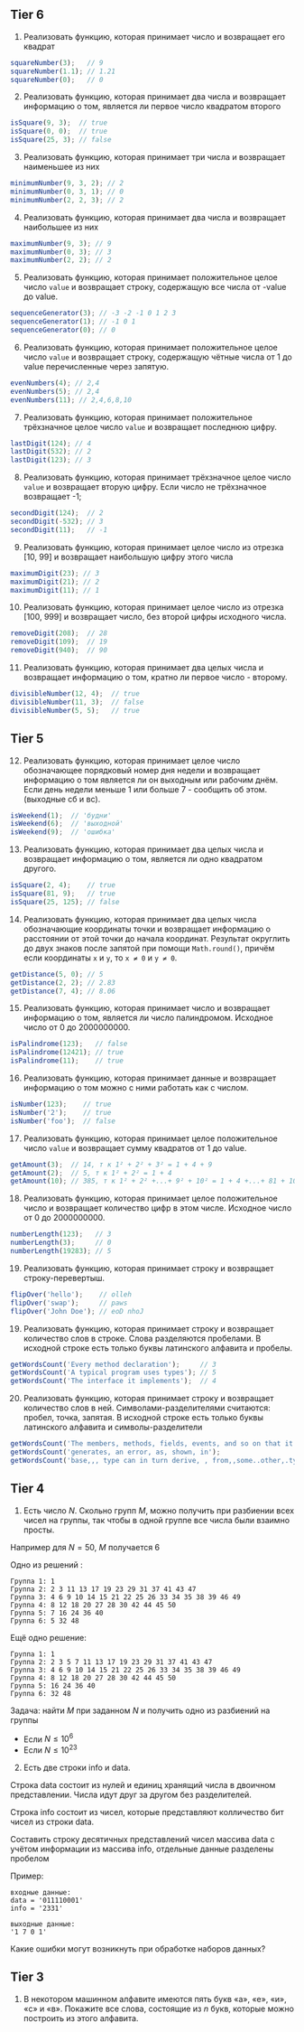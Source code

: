 
## Tier 6
1. Реализовать функцию, которая принимает число и возвращает его квадрат
```js
squareNumber(3);   // 9
squareNumber(1.1); // 1.21
squareNumber(0);   // 0
```

2. Реализовать функцию, которая принимает два числа и возвращает информацию о том, является ли первое число квадратом второго
```js
isSquare(9, 3);  // true
isSquare(0, 0);  // true
isSquare(25, 3); // false
```

3. Реализовать функцию, которая принимает три числа и возвращает наименьшее из них
```js
minimumNumber(9, 3, 2); // 2
minimumNumber(0, 3, 1); // 0
minimumNumber(2, 2, 3); // 2
```
4. Реализовать функцию, которая принимает два числа и возвращает наибольшее из них
```js
maximumNumber(9, 3); // 9
maximumNumber(0, 3); // 3
maximumNumber(2, 2); // 2
```

5. Реализовать функцию, которая принимает положительное целое число `value` и возвращает строку, содержащую все числа от -value до value.
```js
sequenceGenerator(3); // -3 -2 -1 0 1 2 3
sequenceGenerator(1); // -1 0 1
sequenceGenerator(0); // 0

```
6. Реализовать функцию, которая принимает положительное целое число `value` и возвращает строку, содержащую чётные числа от 1 до value перечисленные через запятую.
```js
evenNumbers(4); // 2,4
evenNumbers(5); // 2,4
evenNumbers(11); // 2,4,6,8,10
```

7. Реализовать функцию, которая принимает положительное трёхзначное целое число `value` и возвращает последнюю цифру.
```js
lastDigit(124); // 4
lastDigit(532); // 2
lastDigit(123); // 3
```
8. Реализовать функцию, которая принимает трёхзначное целое число `value` и возвращает вторую цифру. Если число не трёхзначное возвращает -1;
```js
secondDigit(124);  // 2
secondDigit(-532); // 3
secondDigit(11);   // -1
```

9. Реализовать функцию, которая принимает целое число из отрезка [10, 99] и возвращает наибольшую цифру этого числа
```js
maximumDigit(23); // 3
maximumDigit(21); // 2
maximumDigit(11); // 1
```

10. Реализовать функцию, которая принимает целое число из отрезка [100, 999] и возвращает число, без второй цифры исходного числа.
```js
removeDigit(208);  // 28
removeDigit(109);  // 19
removeDigit(940);  // 90
```

11. Реализовать функцию, которая принимает два целых числа и возвращает информацию о том, кратно ли первое число - второму.
```js
divisibleNumber(12, 4);  // true
divisibleNumber(11, 3);  // false
divisibleNumber(5, 5);   // true
```

## Tier 5
12. Реализовать функцию, которая принимает целое число обозначающее порядковый номер дня недели и возвращает информацию о том является ли он выходным или рабочим днём. Если день недели меньше 1 или больше 7 - сообщить об этом. (выходные сб и вс).
```js
isWeekend(1);  // 'будни'
isWeekend(6);  // 'выходной'
isWeekend(9);  // 'ошибка'
```

13. Реализовать функцию, которая принимает два целых числа и возвращает информацию о том, является ли одно квадратом другого.
```js
isSquare(2, 4);    // true
isSquare(81, 9);   // true
isSquare(25, 125); // false
```

14. Реализовать функцию, которая принимает два целых числа обозначающие координаты точки и возвращает информацию о расстоянии от этой точки до начала координат. Результат округлить до двух знаков после запятой при помощи `Math.round()`, причём если координаты `x` и `y`, то `x ≠ 0` и `y ≠ 0`.
```js
getDistance(5, 0); // 5
getDistance(2, 2); // 2.83
getDistance(7, 4); // 8.06
```

15. Реализовать функцию, которая принимает число и возвращает информацию о том, является ли число палиндромом. Исходное число от 0 до 2000000000.
```js
isPalindrome(123);   // false
isPalindrome(12421); // true
isPalindrome(11);    // true
```
16. Реализовать функцию, которая принимает данные и возвращает информацию о том можно с ними работать как с числом.
```js
isNumber(123);    // true
isNumber('2');    // true
isNumber('foo');  // false
```
17. Реализовать функцию, которая принимает целое положительное число `value` и возвращает сумму квадратов от 1 до value.
```js
getAmount(3);  // 14, т к 1² + 2² + 3² = 1 + 4 + 9
getAmount(2);  // 5, т к 1² + 2² = 1 + 4
getAmount(10); // 385, т к 1² + 2² +...+ 9² + 10² = 1 + 4 +...+ 81 + 100
```
18. Реализовать функцию, которая принимает целое положительное число и возвращает количество цифр в этом числе. Исходное число от 0 до 2000000000.
```js
numberLength(123);   // 3
numberLength(3);     // 0
numberLength(19283); // 5
```
19. Реализовать функцию, которая принимает строку и возвращает строку-перевертыш.
```js
flipOver('hello');    // olleh
flipOver('swap');     // paws
flipOver('John Doe'); // eoD nhoJ
```

19. Реализовать функцию, которая принимает строку и возвращает количество слов в строке. Слова разделяются пробелами.  В исходной строке есть только буквы латинского алфавита и пробелы.
```js
getWordsCount('Every method declaration');     // 3
getWordsCount('A typical program uses types'); // 5
getWordsCount('The interface it implements');  // 4
```
20. Реализовать функцию, которая принимает строку и возвращает количество слов в ней. Символами-разделителями считаются: пробел, точка, запятая. В исходной строке есть только буквы латинского алфавита и символы-разделители
```js
getWordsCount('The members, methods, fields, events, and so on that it contains.'); // 11
getWordsCount('generates, an error, as, shown, in');                              // 6
getWordsCount('base,,, type can in turn derive, , from,,some..other,.type, in'); // 11
```

## Tier 4
1. Есть число $N$. Скольно групп $M$, можно получить при разбиении всех чисел на группы, так чтобы в одной группе все числа были взаимно просты.

Например для $N = 50$, $M$ получается 6 

Одно из решений :
```
Группа 1: 1 
Группа 2: 2 3 11 13 17 19 23 29 31 37 41 43 47 
Группа 3: 4 6 9 10 14 15 21 22 25 26 33 34 35 38 39 46 49 
Группа 4: 8 12 18 20 27 28 30 42 44 45 50 
Группа 5: 7 16 24 36 40 
Группа 6: 5 32 48
```
Ещё одно решение:

```
Группа 1: 1 
Группа 2: 2 3 5 7 11 13 17 19 23 29 31 37 41 43 47 
Группа 3: 4 6 9 10 14 15 21 22 25 26 33 34 35 38 39 46 49 
Группа 4: 8 12 18 20 27 28 30 42 44 45 50 
Группа 5: 16 24 36 40 
Группа 6: 32 48

```
Задача: найти $M$ при заданном $N$ и получить одно из разбиений на группы
- Если $N ≤10^{6}$
- Если $N ≤10^{23}$

2. Есть две строки info и data. 

Строка data состоит из нулей и единиц хранящий числа в двоичном представлении. Числа идут друг за другом без разделителей. 

Строка info состоит из чисел, которые представляют колличество бит чисел из строки data.

Составить строку десятичных представлений чисел массива data с учётом информации из массива info, отдельные данные разделены пробелом

Пример:
```
входные данные:
data = '011110001'
info = '2331'

выходные данные:
'1 7 0 1'
```

Какие ошибки могут возникнуть при обработке наборов данных?

## Tier 3
1. В некотором машинном алфавите имеются пять букв «а», «е», «и», «с» и «в». Покажите все слова, состоящие из $n$ букв, которые можно построить из этого алфавита.

